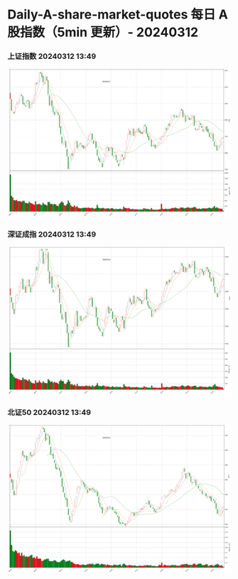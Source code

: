 
# Daily-A-share-market-quotes 每日 A 股指数（5min 更新）- 20240312

### 上证指数 20240312 13:49
![](./fig/2024/3/20240312-sh000001.png)

### 深证成指 20240312 13:49
![](./fig/2024/3/20240312-sz399001.png)

### 北证50 20240312 13:49
![](./fig/2024/3/20240312-bj899050.png)
